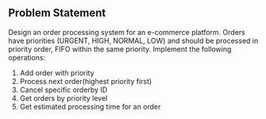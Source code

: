 ## Problem Statement

Design an order processing system for an e-commerce platform.
Orders have priorities (URGENT, HIGH, NORMAL, LOW) 
and should be processed in priority order, FIFO within the same priority.
Implement the following operations: 

1. Add order with priority
2. Process next order(highest priority first)
3. Cancel specific orderby ID
4. Get orders by priority level
5. Get estimated processing time for an order